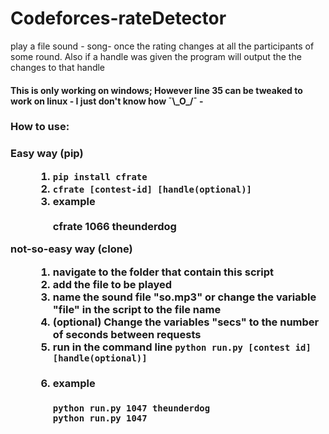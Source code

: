# Codeforces-rateDetector
play a file sound - song- once the rating changes at all the participants  of some round. Also if a handle was given the program will output the the changes to that handle
<h4>This is only working on windows; However line 35 can be tweaked to work on linux - I just don't know how ¯\_O_/¯ -</h4>
<h3>How to use:<h3/>
<dl>
<dt>Easy way (pip)</dt>
<dd>
<ol>
<li><code>pip install cfrate</code></li>
<li><code>cfrate [contest-id] [handle(optional)]</code></li>
<li>example</li><br>cfrate 1066 theunderdog</li>
</ol>
</dd>
<dl>not-so-easy way (clone)</dl>
<dd>
<ol>
<li>navigate to the folder that contain this script</li>
<li>add the file to be played</li>
 <li>name the sound file "so.mp3" or change the variable "file" in the script to the file name</li>
 <li>(optional) Change the variables "secs" to the number of seconds between requests</li>
 <li>run in the command line <code>python run.py [contest id] [handle(optional)]</code>
 <li><h4>example</h4>
 <code>python run.py 1047 theunderdog</code>
 <br>
 <code>python run.py 1047</code>
 </dd></li>
 </dl>

